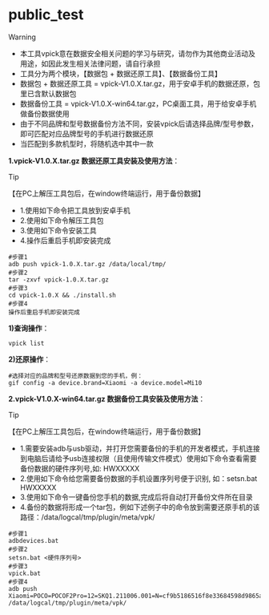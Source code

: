 # public_test

> [!WARNING]
>
> - 本工具vpick意在数据安全相关问题的学习与研究，请勿作为其他商业活动及用途，如因此发生相关法律问题，请自行承担
> - 工具分为两个模块，【数据包 + 数据还原工具】、【数据备份工具】
> - 数据包 + 数据还原工具 = vpick-V1.0.X.tar.gz，用于安卓手机的数据还原，包里已含默认数据包
> - 数据备份工具 = vpick-V1.0.X-win64.tar.gz，PC桌面工具，用于给安卓手机做备份数据使用
> - 由于不同品牌和型号数据备份方法不同，安装vpick后请选择品牌/型号参数，即可匹配对应品牌型号的手机进行数据还原
> - 当匹配到多款机型时，将随机选中其中一款




**1.vpick-V1.0.X.tar.gz 数据还原工具安装及使用方法**：
> [!TIP]
>   【在PC上解压工具包后，在window终端运行，用于备份数据】
> - 1.使用如下命令把工具放到安卓手机
> - 2.使用如下命令解压工具包
> - 3.使用如下命令安装工具
> - 4.操作后重启手机即安装完成
```
#步骤1
adb push vpick-1.0.X.tar.gz /data/local/tmp/
#步骤2
tar -zxvf vpick-1.0.X.tar.gz
#步骤3
cd vpick-1.0.X && ./install.sh
#步骤4
操作后重启手机即安装完成
```

**1)查询操作**：

```
vpick list
```

**2)还原操作**：

```
#选择对应的品牌和型号还原数据到您的手机，例：
gif config -a device.brand=Xiaomi -a device.model=Mi10
```



**2.vpick-V1.0.X-win64.tar.gz 数据备份工具安装及使用方法**：
> [!TIP]
>   【在PC上解压工具包后，在window终端运行，用于备份数据】
> - 1.需要安装adb与usb驱动，并打开您需要备份的手机的开发者模式，手机连接到电脑后请给予usb连接权限（且使用传输文件模式）使用如下命令查看需要备份数据的硬件序列号,如: HWXXXXX
> - 2.使用如下命令给您需要备份数据的手机设置序列号便于识别, 如：setsn.bat HWXXXXX
> - 3.使用如下命令一键备份您手机的数据,完成后将自动打开备份文件所在目录
> - 4.备份的数据将形成一个tar包，例如下述例子中的命令放到需要还原手机的该路径：/data/logcal/tmp/plugin/meta/vpk/
```
#步骤1
adbdevices.bat
#步骤2
setsn.bat <硬件序列号>
#步骤3
vpick.bat
#步骤4
adb push Xiaomi=POCO=POCOF2Pro=12=SKQ1.211006.001=N=cf9b5186516f8e33684598d9865a73d.tar.gz /data/logcal/tmp/plugin/meta/vpk/
```

